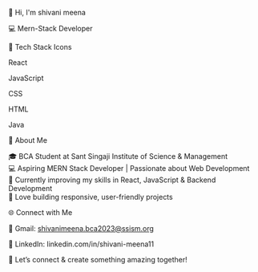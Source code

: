 👋 Hi, I'm shivani meena

💻 Mern-Stack Developer 

🔧 Tech Stack Icons

React 

JavaScript 

CSS 

HTML 

Java 


🎯 About Me

🎓 BCA Student at Sant Singaji Institute of Science & Management  
💻 Aspiring MERN Stack Developer | Passionate about Web Development  
🌱 Currently improving my skills in React, JavaScript & Backend Development  
🚀 Love building responsive, user-friendly projects  

🌐 Connect with Me
  
🔗 Gmail: shivanimeena.bca2023@ssism.org

🔗 LinkedIn: linkedin.com/in/shivani-meena11

💬 Let’s connect & create something amazing together!


